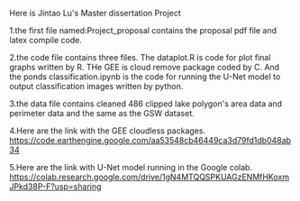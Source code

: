 Here is Jintao Lu's Master dissertation Project

1.the first file named:Project_proposal contains the proposal pdf file and latex compile code.

2.the code file contains three files. The dataplot.R is code for plot final graphs written by R. THe GEE is cloud remove package coded by C. And the ponds classification.ipynb is the code for running the U-Net model to output classification images written by python.

3.the data file contains cleaned 486 clipped lake polygon's area data and perimeter data and the same as the GSW dataset.

4.Here are the link with the GEE cloudless packages. https://code.earthengine.google.com/aa53548cb46449ca3d79fd1db048ab34

5.Here are the link with U-Net model running in the Google colab. https://colab.research.google.com/drive/1gN4MTQQSPKUAGzENMfHKoxmJPkd38P-F?usp=sharing
